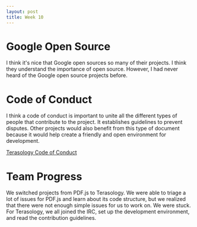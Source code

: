 ```yaml
---
layout: post
title: Week 10
---
```


# Google Open Source

I think it's nice that Google open sources so many of their projects. I think they understand the importance of open source. However, I had never heard of the Google open source projects before.

# Code of Conduct

I think a code of conduct is important to unite all the different types of people that contribute to the project. It establishes guidelines to prevent disputes. Other projects would also benefit from this type of document because it would help create a friendly and open environment for development. 

[Terasology Code of Conduct](https://github.com/MovingBlocks/Terasology/blob/develop/docs/Conduct.md)

# Team Progress

We switched projects from PDF.js to Terasology. We were able to triage a lot of issues for PDF.js and learn about its code structure, but we realized that there were not enough simple issues for us to work on. We were stuck. For Terasology, we all joined the IRC, set up the development environment, and read the contribution guidelines. 